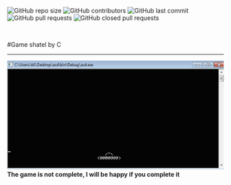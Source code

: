 <p>
<img alt="GitHub repo size" src="https://img.shields.io/github/repo-size/khod-naderi/shatel">
<img alt="GitHub contributors" src="https://img.shields.io/github/contributors/khod-naderi/shatel">
<img alt="GitHub last commit" src="https://img.shields.io/github/last-commit/khod-naderi/shatel">
<img alt="GitHub pull requests" src="https://img.shields.io/github/issues-pr/khod-naderi/shatel">
<img alt="GitHub closed pull requests" src="https://img.shields.io/github/issues-pr-closed/khod-naderi/shatel">
</p><br />

#Game shatel by C
<hr />
<img src="./madia/simple.gif" />
<br /><b>The game is not complete, I will be happy if you complete it</b>
